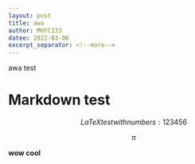 ```yaml
---
layout: post
title: awa
author: MHYC133
datee: 2022-03-06
excerpt_separator: <!--more-->
---
```


awa
test

# Markdown test

$$
LaTeX test with numbers: 123456
$$

$$
\pi
$$

**wow cool**



